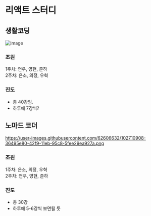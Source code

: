 # 리액트 스터디

## 생활코딩

![image](https://user-images.githubusercontent.com/62606632/102710908-36495e80-42f9-11eb-95c8-5fee29ea927a.png)

### 조원

1주차: 연우, 영현, 준하<br>
2주차: 은소, 의정, 우혁

### 진도

- 총 40강임.
- 하루에 7강씩?

## 노마드 코더
https://user-images.githubusercontent.com/62606632/102710908-36495e80-42f9-11eb-95c8-5fee29ea927a.png

### 조원

1주차: 은소, 의정, 우혁<br>
2주차: 연우, 영현, 준하

### 진도

- 총 30강
- 하루에 5-6강씩 보면될 듯
